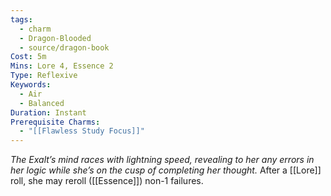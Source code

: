 ```yaml
---
tags:
  - charm
  - Dragon-Blooded
  - source/dragon-book
Cost: 5m
Mins: Lore 4, Essence 2
Type: Reflexive
Keywords:
  - Air
  - Balanced
Duration: Instant
Prerequisite Charms:
  - "[[Flawless Study Focus]]"
---
```

*The Exalt’s mind races with lightning speed, revealing to her any errors in her logic while she’s on the cusp of completing her thought.*
After a [[Lore]] roll, she may reroll ([[Essence]]) non-1 failures.